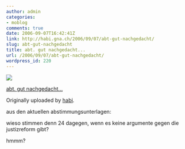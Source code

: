 ```yaml
---
author: admin
categories:
- moblog
comments: true
date: 2006-09-07T16:42:41Z
link: http://habi.gna.ch/2006/09/07/abt-gut-nachgedacht/
slug: abt-gut-nachgedacht
title: abt. gut nachgedacht...
url: /2006/09/07/abt-gut-nachgedacht/
wordpress_id: 220
---
```


[![](http://static.flickr.com/95/236934535_7969a85fb8_m.jpg)](http://www.flickr.com/photos/habi/236934535/)
   

 
  [abt. gut nachgedacht...](http://www.flickr.com/photos/habi/236934535/)
    

  Originally uploaded by [habi](http://www.flickr.com/people/habi/).
 



aus den aktuellen abstimmungsunterlagen:  

wieso stimmen denn 24 dagegen, wenn es keine argumente gegen die justizreform gibt?  

hmmm?
  

